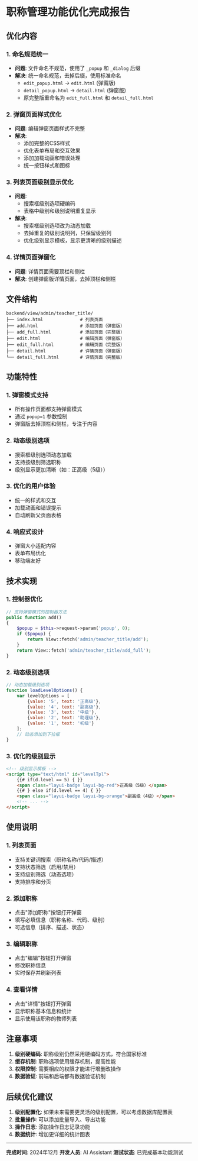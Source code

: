 # 职称管理功能优化完成报告

## 优化内容

### 1. 命名规范统一
- **问题**: 文件命名不规范，使用了 `_popup` 和 `_dialog` 后缀
- **解决**: 统一命名规范，去掉后缀，使用标准命名
  - `edit_popup.html` → `edit.html` (弹窗版)
  - `detail_popup.html` → `detail.html` (弹窗版)
  - 原完整版重命名为 `edit_full.html` 和 `detail_full.html`

### 2. 弹窗页面样式优化
- **问题**: 编辑弹窗页面样式不完整
- **解决**: 
  - 添加完整的CSS样式
  - 优化表单布局和交互效果
  - 添加加载动画和错误处理
  - 统一按钮样式和图标

### 3. 列表页面级别显示优化
- **问题**: 
  - 搜索框级别选项硬编码
  - 表格中级别和级别说明重复显示
- **解决**:
  - 搜索框级别选项改为动态加载
  - 去掉重复的级别说明列，只保留级别列
  - 优化级别显示模板，显示更清晰的级别描述

### 4. 详情页面弹窗化
- **问题**: 详情页面需要顶栏和侧栏
- **解决**: 创建弹窗版详情页面，去掉顶栏和侧栏

## 文件结构

```
backend/view/admin/teacher_title/
├── index.html              # 列表页面
├── add.html                # 添加页面（弹窗版）
├── add_full.html           # 添加页面（完整版）
├── edit.html               # 编辑页面（弹窗版）
├── edit_full.html          # 编辑页面（完整版）
├── detail.html             # 详情页面（弹窗版）
└── detail_full.html        # 详情页面（完整版）
```

## 功能特性

### 1. 弹窗模式支持
- 所有操作页面都支持弹窗模式
- 通过 `popup=1` 参数控制
- 弹窗版去掉顶栏和侧栏，专注于内容

### 2. 动态级别选项
- 搜索框级别选项动态加载
- 支持按级别筛选职称
- 级别显示更加清晰（如：正高级（5级））

### 3. 优化的用户体验
- 统一的样式和交互
- 加载动画和错误提示
- 自动刷新父页面表格

### 4. 响应式设计
- 弹窗大小适配内容
- 表单布局优化
- 移动端友好

## 技术实现

### 1. 控制器优化
```php
// 支持弹窗模式的控制器方法
public function add()
{
    $popup = $this->request->param('popup', 0);
    if ($popup) {
        return View::fetch('admin/teacher_title/add');
    }
    return View::fetch('admin/teacher_title/add_full');
}
```

### 2. 动态级别选项
```javascript
// 动态加载级别选项
function loadLevelOptions() {
    var levelOptions = [
        {value: '5', text: '正高级'},
        {value: '4', text: '副高级'},
        {value: '3', text: '中级'},
        {value: '2', text: '助理级'},
        {value: '1', text: '初级'}
    ];
    // 动态添加到下拉框
}
```

### 3. 优化的级别显示
```html
<!-- 级别显示模板 -->
<script type="text/html" id="levelTpl">
    {{# if(d.level == 5) { }}
    <span class="layui-badge layui-bg-red">正高级（5级）</span>
    {{# } else if(d.level == 4) { }}
    <span class="layui-badge layui-bg-orange">副高级（4级）</span>
    <!-- ... -->
</script>
```

## 使用说明

### 1. 列表页面
- 支持关键词搜索（职称名称/代码/描述）
- 支持状态筛选（启用/禁用）
- 支持级别筛选（动态选项）
- 支持排序和分页

### 2. 添加职称
- 点击"添加职称"按钮打开弹窗
- 填写必填信息（职称名称、代码、级别）
- 可选信息（排序、描述、状态）

### 3. 编辑职称
- 点击"编辑"按钮打开弹窗
- 修改职称信息
- 实时保存并刷新列表

### 4. 查看详情
- 点击"详情"按钮打开弹窗
- 显示职称基本信息和统计
- 显示使用该职称的教师列表

## 注意事项

1. **级别硬编码**: 职称级别仍然采用硬编码方式，符合国家标准
2. **缓存机制**: 职称选项使用缓存机制，提高性能
3. **权限控制**: 需要相应的权限才能进行增删改操作
4. **数据验证**: 前端和后端都有数据验证机制

## 后续优化建议

1. **级别配置化**: 如果未来需要更灵活的级别配置，可以考虑数据库配置表
2. **批量操作**: 可以添加批量导入、导出功能
3. **操作日志**: 添加操作日志记录功能
4. **数据统计**: 增加更详细的统计图表

---

**完成时间**: 2024年12月
**开发人员**: AI Assistant
**测试状态**: 已完成基本功能测试 